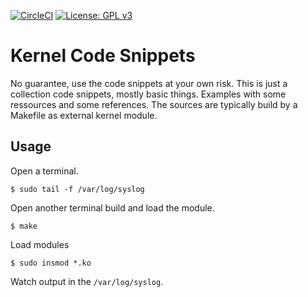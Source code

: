 [![CircleCI](https://dl.circleci.com/status-badge/img/gh/Rubusch/c_linux/tree/v6%2E1.svg?style=shield)](https://dl.circleci.com/status-badge/redirect/gh/Rubusch/c_linux/tree/v6%2E1)
[![License: GPL v3](https://img.shields.io/badge/License-GPL%20v3-blue.svg)](https://www.gnu.org/licenses/gpl-3.0.html)


# Kernel Code Snippets

No guarantee, use the code snippets at your own risk. This is just a collection
code snippets, mostly basic things. Examples with some ressources and some
references. The sources are typically build by a Makefile as external kernel
module.   

## Usage

Open a terminal.  

```
$ sudo tail -f /var/log/syslog
```

Open another terminal build and load the module.  

```
$ make
```

Load modules  
```
$ sudo insmod *.ko
```

Watch output in the ``/var/log/syslog``.  
